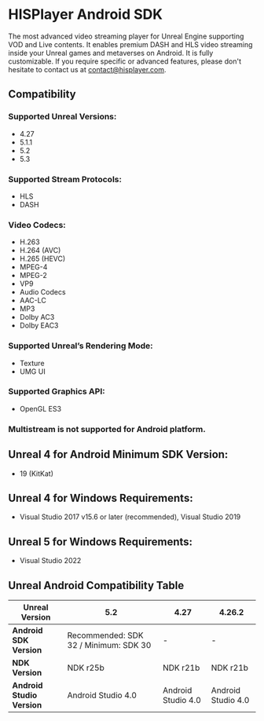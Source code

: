 # HISPlayer Android SDK
The most advanced video streaming player for Unreal Engine supporting VOD and Live contents. It enables premium DASH and HLS video streaming inside your Unreal games and metaverses on Android. It is fully customizable. If you require specific or advanced features, please don't hesitate to contact us at contact@hisplayer.com.

## Compatibility
### Supported Unreal Versions: 
* 4.27
* 5.1.1
* 5.2
* 5.3

### Supported Stream Protocols: 
* HLS
* DASH

### Video Codecs:
* H.263
* H.264 (AVC)
* H.265 (HEVC)
* MPEG-4
* MPEG-2
* VP9
* Audio Codecs
* AAC-LC
* MP3
* Dolby AC3
* Dolby EAC3

### Supported Unreal’s Rendering Mode: 
* Texture
* UMG UI

### Supported Graphics API:
* OpenGL ES3

### Multistream is not supported for Android platform.

## Unreal 4 for Android Minimum SDK Version:
* 19 (KitKat)

## Unreal 4 for Windows Requirements:
* Visual Studio 2017 v15.6 or later (recommended), Visual Studio 2019
  
## Unreal 5 for Windows Requirements:
* Visual Studio 2022
  
## Unreal Android Compatibility Table

| Unreal Version | 5.2    | 4.27    | 4.26.2    |
| - | - | - | - |
| **Android SDK Version** | Recommended: SDK 32 / Minimum: SDK 30   | -   | -   |
| **NDK Version** | NDK r25b   | NDK r21b   | NDK r21b   |
| **Android Studio Version** | Android Studio 4.0   | Android Studio 4.0   | Android Studio 4.0   |
